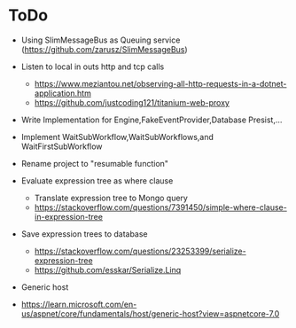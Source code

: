 # ToDo
* Using SlimMessageBus as Queuing service (https://github.com/zarusz/SlimMessageBus)
* Listen to local in outs http and tcp calls
	* https://www.meziantou.net/observing-all-http-requests-in-a-dotnet-application.htm
	* https://github.com/justcoding121/titanium-web-proxy
* Write Implementation for Engine,FakeEventProvider,Database Presist,...
* Implement WaitSubWorkflow,WaitSubWorkflows,and WaitFirstSubWorkflow
* Rename project to "resumable function"




* Evaluate expression tree as where clause
	* Translate expression tree to Mongo query
	* https://stackoverflow.com/questions/7391450/simple-where-clause-in-expression-tree
* Save expression trees to database
	* https://stackoverflow.com/questions/23253399/serialize-expression-tree
	* https://github.com/esskar/Serialize.Linq

* Generic host
* https://learn.microsoft.com/en-us/aspnet/core/fundamentals/host/generic-host?view=aspnetcore-7.0
